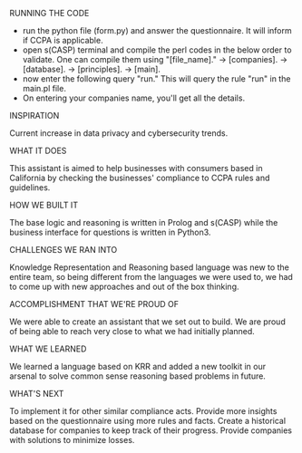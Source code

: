 RUNNING THE CODE
- run the python file (form.py) and answer the questionnaire. It will inform if CCPA is applicable.
- open s(CASP) terminal and compile the perl codes in the below order to validate. One can compile them using "[file_name]."
  -> [companies].
  -> [database].
  -> [principles].
  -> [main].
- now enter the following query "run."
  This will query the rule "run" in the main.pl file.
- On entering your companies name, you'll get all the details.


INSPIRATION

Current increase in data privacy and cybersecurity trends.

WHAT IT DOES

This assistant is aimed to help businesses with consumers based in California by checking the businesses' compliance to CCPA rules and guidelines.

HOW WE BUILT IT

The base logic and reasoning is written in Prolog and s(CASP) while the business interface for questions is written in Python3.

CHALLENGES WE RAN INTO

Knowledge Representation and Reasoning based language was new to the entire team, so being different from the languages we were used to, we had to come up with new approaches and out of the box thinking.

ACCOMPLISHMENT THAT WE'RE PROUD OF

We were able to create an assistant that we set out to build. We are proud of being able to reach very close to what we had initially planned.

WHAT WE LEARNED

We learned a language based on KRR and added a new toolkit in our arsenal to solve common sense reasoning based problems in future.

WHAT'S NEXT

To implement it for other similar compliance acts. Provide more insights based on the questionnaire using more rules and facts. Create a historical database for companies to keep track of their progress. Provide companies with solutions to minimize losses.
